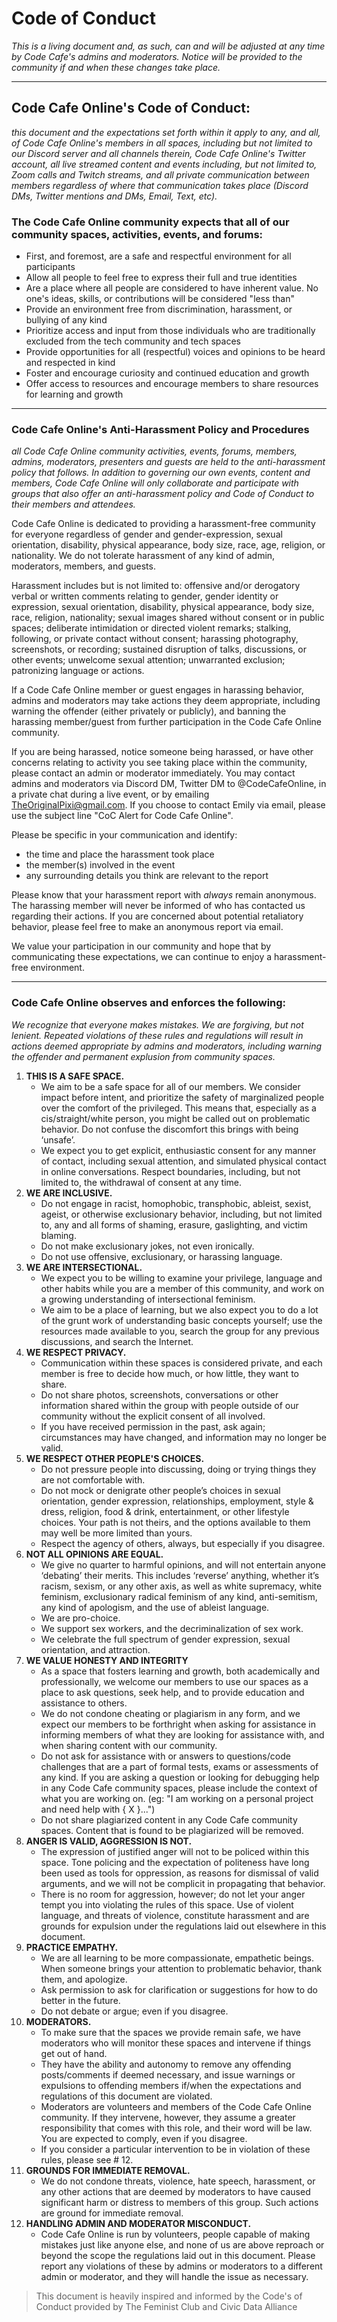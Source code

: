 # Code of Conduct

_This is a living document and, as such, can and will be adjusted at any time by Code Cafe's admins and moderators. Notice will be provided to the community if and when these changes take place._

---

## Code Cafe Online's Code of Conduct:

_this document and the expectations set forth within it apply to any, and all, of Code Cafe Online's members in all spaces, including but not limited to our Discord server and all channels therein, Code Cafe Online's Twitter account, all live streamed content and events including, but not limited to, Zoom calls and Twitch streams, and all private communication between members regardless of where that communication takes place (Discord DMs, Twitter mentions and DMs, Email, Text, etc)._

### The Code Cafe Online community expects that all of our community spaces, activities, events, and forums:

- First, and foremost, are a safe and respectful environment for all participants
- Allow all people to feel free to express their full and true identities
- Are a place where all people are considered to have inherent value. No one's ideas, skills, or contributions will be considered "less than"
- Provide an environment free from discrimination, harassment, or bullying of any kind
- Prioritize access and input from those individuals who are traditionally excluded from the tech community and tech spaces
- Provide opportunities for all (respectful) voices and opinions to be heard and respected in kind
- Foster and encourage curiosity and continued education and growth
- Offer access to resources and encourage members to share resources for learning and growth

---

### Code Cafe Online's Anti-Harassment Policy and Procedures

_all Code Cafe Online community activities, events, forums, members, admins, moderators, presenters and guests are held to the anti-harassment policy that follows. In addition to governing our own events, content and members, Code Cafe Online will only collaborate and participate with groups that also offer an anti-harassment policy and Code of Conduct to their members and attendees._

Code Cafe Online is dedicated to providing a harassment-free community for everyone regardless of gender and gender-expression, sexual orientation, disability, physical appearance, body size, race, age, religion, or nationality. We do not tolerate harassment of any kind of admin, moderators, members, and guests.

Harassment includes but is not limited to: offensive and/or derogatory verbal or written comments relating to gender, gender identity or expression, sexual orientation, disability, physical appearance, body size, race, religion, nationality; sexual images shared without consent or in public spaces; deliberate intimidation or directed violent remarks; stalking, following, or private contact without consent; harassing photography, screenshots, or recording; sustained disruption of talks, discussions, or other events; unwelcome sexual attention; unwarranted exclusion; patronizing language or actions.

If a Code Cafe Online member or guest engages in harassing behavior, admins and moderators may take actions they deem appropriate, including warning the offender (either privately or publicly), and banning the harassing member/guest from further participation in the Code Cafe Online community.

If you are being harassed, notice someone being harassed, or have other concerns relating to activity you see taking place within the community, please contact an admin or moderator immediately. You may contact admins and moderators via Discord DM, Twitter DM to @CodeCafeOnline, in a private chat during a live event, or by emailing TheOriginalPixi@gmail.com. If you choose to contact Emily via email, please use the subject line "CoC Alert for Code Cafe Online".

Please be specific in your communication and identify:

- the time and place the harassment took place
- the member(s) involved in the event
- any surrounding details you think are relevant to the report

Please know that your harassment report with _always_ remain anonymous. The harassing member will never be informed of who has contacted us regarding their actions. If you are concerned about potential retaliatory behavior, please feel free to make an anonymous report via email.

We value your participation in our community and hope that by communicating these expectations, we can continue to enjoy a harassment-free environment.

---

### Code Cafe Online observes and enforces the following:

_We recognize that everyone makes mistakes. We are forgiving, but not lenient. Repeated violations of these rules and regulations will result in actions deemed appropriate by admins and moderators, including warning the offender and permanent explusion from community spaces._

1. **THIS IS A SAFE SPACE.**
   - We aim to be a safe space for all of our members. We consider impact before intent, and prioritize the safety of marginalized people over the comfort of the privileged. This means that, especially as a cis/straight/white person, you might be called out on problematic behavior. Do not confuse the discomfort this brings with being ‘unsafe’.
   - We expect you to get explicit, enthusiastic consent for any manner of contact, including sexual attention, and simulated physical contact in online conversations. Respect boundaries, including, but not
     limited to, the withdrawal of consent at any time.
2. **WE ARE INCLUSIVE.**
   - Do not engage in racist, homophobic, transphobic, ableist, sexist, ageist, or otherwise exclusionary behavior, including, but not limited to, any and all forms of shaming, erasure, gaslighting, and victim blaming.
   - Do not make exclusionary jokes, not even ironically.
   - Do not use offensive, exclusionary, or harassing language.
3. **WE ARE INTERSECTIONAL.**
   - We expect you to be willing to examine your privilege, language and other habits while you are a member of this community, and work on a growing understanding of intersectional feminism.
   - We aim to be a place of learning, but we also expect you to do a lot of the grunt work of understanding basic concepts yourself; use the resources made available to you, search the group for any previous discussions, and search the Internet.
4. **WE RESPECT PRIVACY.**
   - Communication within these spaces is considered private, and each member is free to decide how much, or how little, they want to share.
   - Do not share photos, screenshots, conversations or other information shared within the group with people outside of our community without the explicit consent of all involved.
   - If you have received permission in the past, ask again; circumstances may have changed, and information may no longer be valid.
5. **WE RESPECT OTHER PEOPLE'S CHOICES.**
   - Do not pressure people into discussing, doing or trying things they are not comfortable with.
   - Do not mock or denigrate other people’s choices in sexual orientation, gender expression, relationships, employment, style & dress, religion, food & drink, entertainment, or other lifestyle choices. Your path is not theirs, and the options available to them may well be more limited than yours.
   - Respect the agency of others, always, but especially if you disagree.
6. **NOT ALL OPINIONS ARE EQUAL.**
   - We give no quarter to harmful opinions, and will not entertain anyone
     ‘debating’ their merits. This includes ‘reverse’ anything, whether it’s
     racism, sexism, or any other axis, as well as white supremacy, white
     feminism, exclusionary radical feminism of any kind, anti-semitism, any
     kind of apologism, and the use of ableist language.
   - We are pro-choice.
   - We support sex workers, and the decriminalization of
     sex work.
   - We celebrate the full spectrum of gender expression, sexual
     orientation, and attraction.
7. **WE VALUE HONESTY AND INTEGRITY**
   - As a space that fosters learning and growth, both academically and professionally, we welcome our members to use our spaces as a place to ask questions, seek help, and to provide education and assistance to others.
   - We do not condone cheating or plagiarism in any form, and we expect our members to be forthright when asking for assistance in informing members of what they are looking for assistance with, and when sharing content with our community.
   - Do not ask for assistance with or answers to questions/code challenges that are a part of formal tests, exams or assessments of any kind. If you are asking a question or looking for debugging help in any Code Cafe community spaces, please include the context of what you are working on. (eg: "I am working on a personal project and need help with { X }...")
   - Do not share plagiarized content in any Code Cafe community spaces. Content that is found to be plagiarized will be removed.
8. **ANGER IS VALID, AGGRESSION IS NOT.**
   - The expression of justified anger will not to be policed within this space. Tone policing and the expectation of politeness have long been used as tools for oppression, as reasons for dismissal of valid arguments, and we will not be complicit in propagating that behavior.
   - There is no room for aggression, however; do not let your anger tempt you into violating the rules of this space. Use of violent language, and threats of violence, constitute harassment and are grounds for expulsion under the regulations laid out elsewhere in this document.
9. **PRACTICE EMPATHY.**
   - We are all learning to be more compassionate, empathetic beings. When someone brings your attention to problematic behavior, thank them, and apologize.
   - Ask permission to ask for clarification or suggestions for how to do better in the future.
   - Do not debate or argue; even if you disagree.
10. **MODERATORS.**
    - To make sure that the spaces we provide remain safe, we have moderators who will monitor these spaces and intervene if things get out of hand.
    - They have the ability and autonomy to remove any offending posts/comments if deemed necessary, and issue warnings or expulsions to offending members if/when the expectations and regulations of this document are violated.
    - Moderators are volunteers and members of the Code Cafe Online community. If they intervene, however, they assume a greater responsibility that comes with this role, and their word will be law. You are expected to comply, even if you disagree.
    - If you consider a particular intervention to be in violation of these rules, please see # 12.
11. **GROUNDS FOR IMMEDIATE REMOVAL.**
    - We do not condone threats, violence, hate speech, harassment, or any other actions that are deemed by moderators to have caused significant harm or distress to members of this group. Such actions are ground for immediate removal.
12. **HANDLING ADMIN AND MODERATOR MISCONDUCT.**
    - Code Cafe Online is run by volunteers, people capable of making mistakes just like anyone else, and none of us are above reproach or beyond the scope the regulations laid out in this document. Please report any violations of these by admins or moderators to a different admin or moderator, and they will handle the issue as necessary.

> This document is heavily inspired and informed by the Code's of Conduct provided by The Feminist Club and Civic Data Alliance
